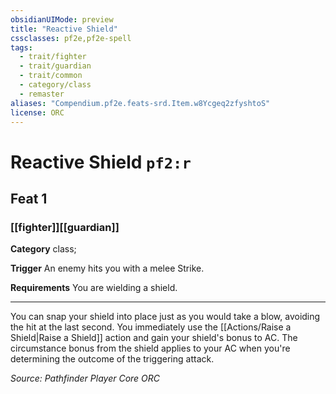 ```yaml
---
obsidianUIMode: preview
title: "Reactive Shield"
cssclasses: pf2e,pf2e-spell
tags:
  - trait/fighter
  - trait/guardian
  - trait/common
  - category/class
  - remaster
aliases: "Compendium.pf2e.feats-srd.Item.w8Ycgeq2zfyshtoS"
license: ORC
---
```

# Reactive Shield `pf2:r`
## Feat 1
### [[fighter]][[guardian]]

**Category** class; 




**Trigger** An enemy hits you with a melee Strike.

**Requirements** You are wielding a shield.

* * *

You can snap your shield into place just as you would take a blow, avoiding the hit at the last second. You immediately use the [[Actions/Raise a Shield|Raise a Shield]] action and gain your shield's bonus to AC. The circumstance bonus from the shield applies to your AC when you're determining the outcome of the triggering attack.

*Source: Pathfinder Player Core*
*ORC*